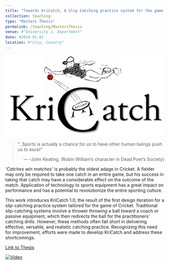 ```yaml
---
title: "Towards KriCatch, A Slip Catching practice system for the game of Cricket"
collection: teaching
type: "Masters Thesis"
permalink: /teaching/MastersThesis
venue: #"University 1, Department"
date: #2014-01-01
location: #"City, Country"
---
```


![KriCatch](/images/kricatch.png)

> "..Sports is actually a chance for us to have other human beings push us to excel"
> <p style="text-align: right;">— -John Keating, (Robin William’s character in Dead Poet’s Society)</p>


_'Catches win matches'_ is probably the oldest adage in Cricket. A fielder may only be required to take one catch in an entire game, but his success in taking that catch may have a considerable effect on the outcome of the match. Application of technology to sports equipment has a great impact on performance and has a potential to revolutionize the entire sporting culture.

This work introduces KriCatch 1.0, the result of the first design iteration for a slip-catching practice system tailored for the game of Cricket. Traditional slip-catching systems involve a thrower throwing a ball toward a coach or passive equipment, which then redirects the ball for the practitioners' catching drills. However, these methods often fall short in delivering effective, versatile, and realistic catching practice. Recognizing this need for improvement, efforts were made to develop KriCatch and address these shortcomings.

[Link to Thesis](/files/MastersThesis.pdf)

[![Video](https://youtu.be/oVQNLM9X-ik/default.jpg)](https://youtu.be/oVQNLM9X-ik)